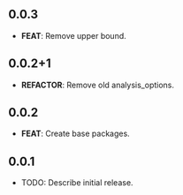 ## 0.0.3

 - **FEAT**: Remove upper bound.

## 0.0.2+1

 - **REFACTOR**: Remove old analysis_options.

## 0.0.2

 - **FEAT**: Create base packages.

## 0.0.1

* TODO: Describe initial release.
